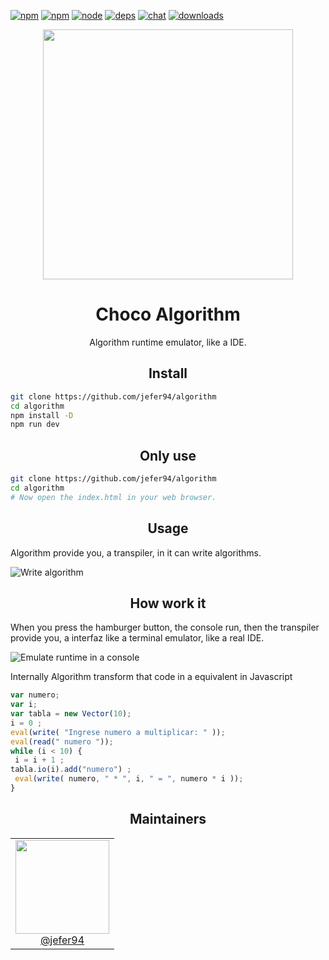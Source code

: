 [![npm](https://img.shields.io/npm/v/npm.svg)](https://github.com/jefer94/algorithm)
[![npm][npm]][npm-url]
[![node][node]][node-url]
[![deps][deps]][deps-url]
[![chat][chat]][chat-url]
[![downloads][downloads]][downloads-url]

<div align="center">
  <a href="https://github.com/jefer94/algorithm">
    <img width="400"
      src="https://img.shields.io/badge/choco-algorithm-green.svg?style=for-the-badge&colorA=21252b&colorB=568af2">
  </a>
  <h1>Choco Algorithm</h1>
  <p>Algorithm runtime emulator, like a IDE.</p>
</div>

<h2 align="center">Install</h2>

```bash
git clone https://github.com/jefer94/algorithm
cd algorithm
npm install -D
npm run dev
```

<h2 align="center">Only use</h2>

```bash
git clone https://github.com/jefer94/algorithm
cd algorithm
# Now open the index.html in your web browser.
```

<h2 align="center">Usage</h2>

Algorithm provide you, a transpiler, in it can write algorithms.

![Write algorithm](https://lh4.googleusercontent.com/8ae1PHo04V8Oji5-1tadzmU0x_MSZ9s8xz3ugQVGMw9cFushwvQ2vsCrEwHIpnCIFqHYiOw8GedLk5vUt9aN=w1364-h616-rw)

<h2 align="center">How work it</h2>

When you press the hamburger button, the console run, then the transpiler provide you, a interfaz like a terminal emulator, like a real IDE.

![Emulate runtime in a console](https://lh5.googleusercontent.com/is6PGwDi50Wy25cSWjO6SJ4eItbcc3Mv4MCukiAEVaymJujDWvZPL8HZThiqcl4j7La9lhxS2Pflv3X1kuwl=w1364-h616-rw)

Internally Algorithm transform that code in a equivalent in Javascript

```js
var numero;
var i;
var tabla = new Vector(10);
i = 0 ;
eval(write( "Ingrese numero a multiplicar: " ));
eval(read(" numero "));
while (i < 10) { 
 i = i + 1 ;
tabla.io(i).add("numero") ;
 eval(write( numero, " * ", i, " = ", numero * i ));
}
```

<h2 align="center">Maintainers</h2>

<table>
  <tbody>
    <tr>
      <td align="center">
        <img width="150" height="150"
        src="https://avatars1.githubusercontent.com/u/3018142?s=460&v=4">
        </br>
        <a href="https://github.com/jefer94">@jefer94</a>
      </td>
    </tr>
  <tbody>
</table>


[npm]: https://img.shields.io/npm/v/choco-algorithm.svg
[npm-url]: https://www.npmjs.com/package/choco-algorithm

[node]: https://img.shields.io/node/v/choco-algorithm.svg
[node-url]: https://nodejs.org

[deps]: https://david-dm.org/jefer94/choco-algorithm.svg
[deps-url]: https://david-dm.org/jefer94/choco-algorithm

[chat]: https://badges.gitter.im/jefer94/algorithm.svg
[chat-url]: https://gitter.im/jefer94/algorithm

[downloads]: https://img.shields.io/npm/dt/choco-algorithm.svg
[downloads-url]: https://npmjs.com/package/choco-algorithm
